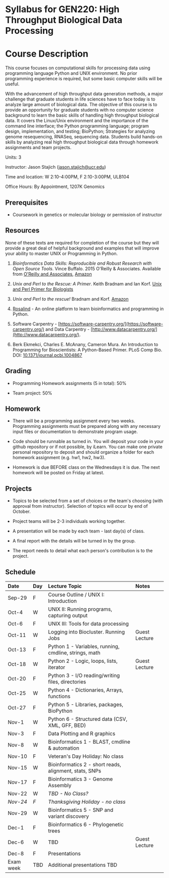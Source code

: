 # Syllabus for GEN220: High Throughput Biological Data Processing

Course Description
==================

This course focuses on computational skills for processing data using
programming language Python and UNIX environment. No prior programming
experience is required, but some basic computer skills will be useful.

With the advancement of high throughput data generation methods, a
major challenge that graduate students in life sciences have to face
today is to analyze large amount of biological data. The objective of
this course is to provide an opportunity for graduate students with no
computer science background to learn the basic skills of handling high
throughput biological data. It covers the Linux/Unix environment and
the importance of the command line interface; the Python programming
language; program design, implementation, and testing; BioPython;
Strategies for analyzing genome resequencing, RNASeq, sequencing data.
Students build hands-on skills by analyzing real high throughput
biological data through homework assignments and team projects.

Units: 3

Instructor: Jason Stajich (jason.stajich@ucr.edu)

Time and location: W 2:10-4:00PM, F 2:10-3:00PM, ULB104

Office Hours: By Appointment, 1207K Genomics

Prerequisites
-------------

* Coursework in genetics or molecular biology or permission of instructor

Resources
---------

None of these texts are required for completion of the course but they
will provide a great deal of helpful background and examples that will
improve your ability to master UNIX or Programming in Python.

   1. _Bioinformatics Data Skills: Reproducible and Robust Research
      with Open Source Tools_. Vince Buffalo. 2015 O'Reilly &
      Associates. Available from [O'Reilly and Associates](http://shop.oreilly.com/product/0636920030157.do), 
      [Amazon](http://amazon.com/Bioinformatics-Data-Skills-Reproducible-Research/dp/1449367372)

   2. _Unix and Perl to the Rescue: A Primer_. Keith Bradnam and Ian
      Korf. [Unix and Perl Primer for Biologists](http://korflab.ucdavis.edu/unix_and_Perl/)

   3. _Unix and Perl to the rescue!_ Bradnam and
      Korf. [Amazon](https://www.amazon.com/gp/product/0521169828?tag=keithbradnamc-20)

   4. [Rosalind](http://rosalind.info/problems/locations/) - An online platform to learn bioinformatics and programming in Python.

   5. Software Carpentry -
      [https://software-carpentry.org/](https://software-carpentry.org/)
      and Data Carpentry - [http://www.datacarpentry.org/](http://www.datacarpentry.org/).

   6. Berk Ekmekci, Charles E. McAnany, Cameron Mura. An Introduction to Programming for Bioscientists: A Python-Based Primer. PLoS Comp Bio. DOI: [10.1371/journal.pcbi.1004867](https://doi.org/10.1371/journal.pcbi.1004867)


Grading
-------

* Programming Homework assignments (5 in total): 50%

* Team project: 50% 

Homework
--------


* There will be a programming assignment every two weeks. Programming
   assignments must be prepared along with any necessary input files or documentation to demonstrate program usage.
      
* Code should be runnable as turned in. You will deposit your code in
  your github repository or if not possible, by iLearn. You can make
  one private personal repository to deposit and should organize a
  folder for each homework assignment (e.g. hw1, hw2, hw3).

* Homework is due BEFORE class on the Wednesdays it is due. The next
  homework will be posted on Friday at latest.

Projects
--------

* Topics to be selected from a set of choices or the team's choosing
  (with approval from instructor). Selection of topics will occur by
  end of October.

* Project teams will be 2-3 individuals working together.

* A presentation will be made by each team - last day(s) of class.

* A final report with the details will be turned in by the group.

* The report needs to detail what each person's contribution is to the
  project.

Schedule
----------
| Date	| Day |	Lecture Topic	|	Notes
| :------ | :---- | :---------------------- | :------------ |
| Sep-29	|	F	|	Course Outline / UNIX I: Introduction	|	|
| Oct-4	|	W	|	UNIX II: Running programs, capturing output	|	
| Oct-6	|	F	|	UNIX III: Tools for data processing	|	
| Oct-11	|	W	|	Logging into Biocluster. Running Jobs	|	Guest Lecture
| Oct-13	|	F	|	Python 1 - Variables, running, cmdline, strings, math	|	
| Oct-18	|	W	|	Python 2 - Logic, loops, lists, iterator	|	Guest Lecture
| Oct-20	|	F	|	Python 3 - I/O reading/writing files, directories	|	
| Oct-25	|	W	|	Python 4 - Dictionaries, Arrays, functions	|	
| Oct-27	|	F	|	Python 5 - Libraries, packages, BioPython	|	
| Nov-1	|	W	|	Python 6 - Structured data (CSV, XML, GFF, BED)	|	
| Nov-3	|	F	|	Data Plotting and R graphics	|	
| Nov-8	|	W	|	Bioinformatics 1 - BLAST, cmdline & automation	|	
| Nov-10	|	F	|	Veteran's Day Holiday: No class	|	
| Nov-15	|	W	|	Bioinformatics 2 - short reads, alignment, stats, SNPs	|	
| Nov-17	|	F	|	Bioinformatics 3 - Genome Assembly	|	
| Nov-22	|	W	|	*TBD - No Class?*	|	
| *Nov-24*	|	*F*	|	*Thanksgiving Holiday - no class* |	
| Nov-29	|	W	|	Bioinformatics 5 - SNP and variant discovery	|	
| Dec-1	|	F	|	Bioinformatics 6 - Phylogenetic trees	|	
| Dec-6	|	W	|	TBD	|	Guest Lecture
| Dec-8	|	F	|	Presentations	|	
| Exam week	|	TBD	|	Additional presentations TBD
